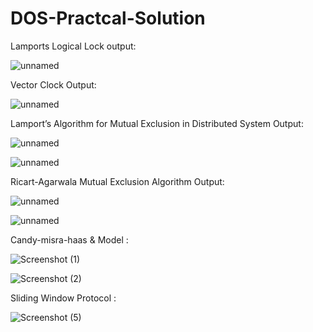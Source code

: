 # DOS-Practcal-Solution

Lamports Logical Lock output:

![unnamed](https://user-images.githubusercontent.com/67540881/159927272-327b6655-b896-4ddb-a49e-22483690da20.jpg)



Vector Clock Output:

![unnamed](https://user-images.githubusercontent.com/67540881/159927351-04357c70-7330-4df8-85d5-bf16f1f35905.jpg)




Lamport’s Algorithm for Mutual Exclusion in Distributed System Output:

![unnamed](https://user-images.githubusercontent.com/67540881/159926991-cf0c69e4-68a8-4c23-850e-0288343b87a1.png)

![unnamed](https://user-images.githubusercontent.com/67540881/159927038-a12ead16-7d5c-4d83-b2c8-13ae64bbb21d.png)


Ricart-Agarwala Mutual Exclusion Algorithm Output:

![unnamed](https://user-images.githubusercontent.com/67540881/159936852-5c7d8751-e3dd-4478-a771-92fde11a1f76.png)

![unnamed](https://user-images.githubusercontent.com/67540881/159936879-67a0d2d3-7269-4ad7-a2eb-67d6dc050610.png)


Candy-misra-haas & Model : 

![Screenshot (1)](https://user-images.githubusercontent.com/67540881/160590002-3794f095-c14a-4084-8277-6eee79549e8e.png)

![Screenshot (2)](https://user-images.githubusercontent.com/67540881/160590040-acee5950-1205-484b-8e44-dd9a4827109d.png)


Sliding Window Protocol :

![Screenshot (5)](https://user-images.githubusercontent.com/67540881/165028254-403b2b5b-cb96-412d-b007-ecc4553f27d1.png)



